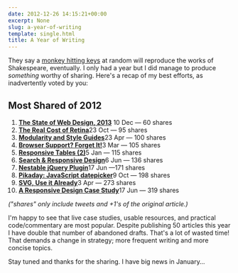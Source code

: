 ```yaml
---
date: 2012-12-26 14:15:21+00:00
excerpt: None
slug: a-year-of-writing
template: single.html
title: A Year of Writing
---
```


They say a [monkey hitting keys](http://en.wikipedia.org/wiki/Infinite_monkey_theorem) at random will reproduce the works of Shakespeare, eventually. I only had a year but I did manage to produce _something_ worthy of sharing. Here's a recap of my best efforts, as inadvertently voted by you:


## Most Shared of 2012

1. **[The State of Web Design, 2013](/2012/12/10/the-state-of-web-design-2013/)** 10 Dec — 60 shares
2. [**The Real Cost of Retina**](/2012/10/23/the-real-cost-of-retina/)23 Oct — 95 shares
3. [**Modularity and Style Guides**](/2012/04/23/modularity-and-style-guides/)23 Apr — 100 shares
4. [**Browser Support? Forget It!**](/2012/03/03/forget-about-browser-support/)3 Mar — 105 shares
5. [**Responsive Tables (2)**](/2012/01/04/responsive-calendar-demo/)5 Jan — 115 shares
6. [**Search & Responsive Design**](/2012/06/06/search-responsive-design/)6 Jun — 136 shares
7. [**Nestable jQuery Plugin**](/2012/06/17/nestable-jquery-plugin/)17 Jun —171 shares
8. [**Pikaday: JavaScript datepicker**](/2012/10/09/pikaday-javascript-datepicker/)9 Oct — 198 shares
9. [**SVG, Use it Already**](/2012/04/03/svg-use-it-already/)3 Apr — 273 shares
10. [**A Responsive Design Case Study**](/2012/06/17/passenger-focus-responsive-web-design-case-study/)17 Jun — 319 shares


_("shares" only include tweets and +1's of the original article.)_

I'm happy to see that live case studies, usable resources, and practical code/commentary are most popular. Despite publishing 50 articles this year I have double that number of abandoned drafts. That's a lot of wasted time! That demands a change in strategy; more frequent writing and more concise topics.

Stay tuned and thanks for the sharing. I have big news in January…
